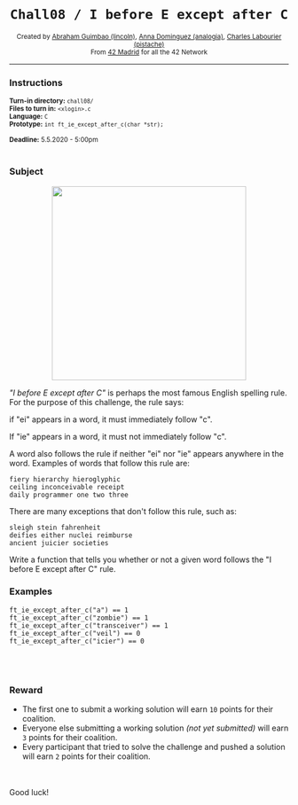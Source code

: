 <h1 align="center"><code>Chall08 / I before E except after C</code></h1>

<div align="center">
  <sub>Created by <a href="https://github.com/abguimba">Abraham Guimbao (lincoln)</a>, <a href="https://github.com/vesta-nna">Anna Dominguez (analogia)</a>, <a href="https://github.com/clafoutis42">Charles Labourier (pistache)</a></sub>
</div>
<div align="center">
  <sub>From <a href="https://42madrid.com">42 Madrid</a> for all the 42 Network</sub>
</div>

---

### Instructions
<sub>**Turn-in directory:** `chall08/`</sub><br />
<sub>**Files to turn in:** `<xlogin>.c`</sub><br />
<sub>**Language:** `C`</sub><br />
<sub>**Prototype:** `int ft_ie_except_after_c(char *str);`</sub>

<sub>**Deadline:** 5.5.2020 - 5:00pm</sub>
<br /><br />

### Subject

<p align="center">
  <img height="350" src="https://www.linguahouse.com/linguafiles/md5/b8ec1cd0454c5017664198f8202cf268">
</p>

_"I before E except after C"_ is perhaps the most famous English spelling rule. For the purpose of this challenge, the rule says:

if "ei" appears in a word, it must immediately follow "c".

If "ie" appears in a word, it must not immediately follow "c".

A word also follows the rule if neither "ei" nor "ie" appears anywhere in the word. Examples of words that follow this rule are:

```
fiery hierarchy hieroglyphic
ceiling inconceivable receipt
daily programmer one two three
```

There are many exceptions that don't follow this rule, such as:

```
sleigh stein fahrenheit
deifies either nuclei reimburse
ancient juicier societies
```

Write a function that tells you whether or not a given word follows the "I before E except after C" rule.

### Examples

```
ft_ie_except_after_c("a") == 1
ft_ie_except_after_c("zombie") == 1
ft_ie_except_after_c("transceiver") == 1
ft_ie_except_after_c("veil") == 0
ft_ie_except_after_c("icier") == 0
```
<br /><br />
### Reward

 - The first one to submit a working solution will earn `10` points for their coalition.
 - Everyone else submitting a working solution *(not yet submitted)* will earn `3` points for their coalition.
 - Every participant that tried to solve the challenge and pushed a solution will earn `2` points for their coalition.
 
<br /><br />
Good luck!
<br />

